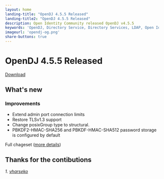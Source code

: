 ```yaml
---
layout: home
landing-title: "OpenDJ 4.5.5 Released"
landing-title2: "OpenDJ 4.5.5 Released"
description: Open Identity Community released OpenDJ v4.5.5
keywords: 'OpenDJ, Directory Service, Directory Services, LDAP, Open Identity Platform, Docker'
imageurl: 'opendj-og.png'
share-buttons: true
---
```

# OpenDJ 4.5.5 Released
[Download](https://github.com/OpenIdentityPlatform/OpenDJ/releases/tag/4.5.5)

## What's new

### Improvements
* Extend admin port connection limits 
* Restore TLSv1.3 support
* Change posixGroup type to structural.
* PBKDF2-HMAC-SHA256 and PBKDF-HMAC-SHA512 password storage is configured by default

Full chageset ([more details](https://github.com/OpenIdentityPlatform/OpenDJ/compare/4.5.4...4.5.5))

## Thanks for the contibutions

<i id="vharseko"><i>1. <a href="https://github.com/vharseko" target="_blank">vharseko</a></i>
